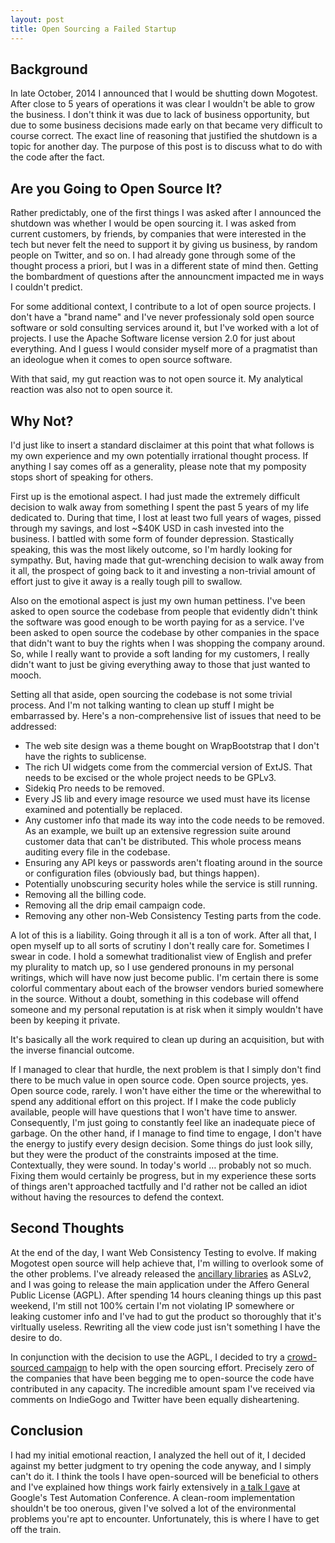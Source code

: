 ```yaml
---
layout: post
title: Open Sourcing a Failed Startup
---
```


Background
----------

In late October, 2014 I announced that I would be shutting down Mogotest.  After close to 5 years of operations it was clear I wouldn't be able to grow the business.  I don't think it was due to lack of business opportunity, but due to some business decisions made early on that became very difficult to course correct.  The exact line of reasoning that justified the shutdown is a topic for another day.  The purpose of this post is to discuss what to do with the code after the fact.

Are you Going to Open Source It?
--------------------------------

Rather predictably, one of the first things I was asked after I announced the shutdown was whether I would be open sourcing it.  I was asked from current customers, by friends, by companies that were interested in the tech but never felt the need to support it by giving us business, by random people on Twitter, and so on.  I had already gone through some of the thought process a priori, but I was in a different state of mind then.  Getting the bombardment of questions after the announcment impacted me in ways I couldn't predict.

For some additional context, I contribute to a lot of open source projects.  I don't have a "brand name" and I've never professionaly sold open source software or sold consulting services around it, but I've worked with a lot of projects.  I use the Apache Software license version 2.0 for just about everything.  And I guess I would consider myself more of a pragmatist than an ideologue when it comes to open source software.

With that said, my gut reaction was to not open source it.  My analytical reaction was also not to open source it.

Why Not?
--------

I'd just like to insert a standard disclaimer at this point that what follows is my own experience and my own potentially irrational thought process.  If anything I say comes off as a generality, please note that my pomposity stops short of speaking for others.

First up is the emotional aspect.  I had just made the extremely difficult decision to walk away from something I spent the past 5 years of my life dedicated to.  During that time, I lost at least two full years of wages, pissed through my savings, and lost ~$40K USD in cash invested into the business.  I battled with some form of founder depression.  Stastically speaking, this was the most likely outcome, so I'm hardly looking for sympathy.  But, having made that gut-wrenching decision to walk away from it all, the prospect of going back to it and investing a non-trivial amount of effort just to give it away is a really tough pill to swallow.

Also on the emotional aspect is just my own human pettiness.  I've been asked to open source the codebase from people that evidently didn't think the software was good enough to be worth paying for as a service.  I've been asked to open source the codebase by other companies in the space that didn't want to buy the rights when I was shopping the company around.  So, while I really want to provide a soft landing for my customers, I really didn't want to just be giving everything away to those that just wanted to mooch.

Setting all that aside, open sourcing the codebase is not some trivial process.  And I'm not talking wanting to clean up stuff I might be embarrassed by.  Here's a non-comprehensive list of issues that need to be addressed:

  * The web site design was a theme bought on WrapBootstrap that I don't have the rights to sublicense.
  * The rich UI widgets come from the commercial version of ExtJS.  That needs to be excised or the whole project needs to be GPLv3.
  * Sidekiq Pro needs to be removed.
  * Every JS lib and every image resource we used must have its license examined and potentially be replaced.
  * Any customer info that made its way into the code needs to be removed.  As an example, we built up an extensive regression suite around customer data that can't be distributed.  This whole process means auditing every file in the codebase.
  * Ensuring any API keys or passwords aren't floating around in the source or configuration files (obviously bad, but things happen).
  * Potentially unobscuring security holes while the service is still running.
  * Removing all the billing code.
  * Removing all the drip email campaign code.
  * Removing any other non-Web Consistency Testing parts from the code.

A lot of this is a liability.  Going through it all is a ton of work.  After all that, I open myself up to all sorts of scrutiny I don't really care for.  Sometimes I swear in code.  I hold a somewhat traditionalist view of English and prefer my plurality to match up, so I use gendered pronouns in my personal writings, which will have now just become public.  I'm certain there is some colorful commentary about each of the browser vendors buried somewhere in the source.  Without a doubt, something in this codebase will offend someone and my personal reputation is at risk when it simply wouldn't have been by keeping it private.

It's basically all the work required to clean up during an acquisition, but with the inverse financial outcome.

If I managed to clear that hurdle, the next problem is that I simply don't find there to be much value in open source code.  Open source projects, yes.  Open source code, rarely.  I won't have either the time or the wherewithal to spend any additional effort on this project.  If I make the code publicly available, people will have questions that I won't have time to answer.  Consequently, I'm just going to constantly feel like an inadequate piece of garbage.  On the other hand, if I manage to find time to engage, I don't have the energy to justify every design decision.  Some things do just look silly, but they were the product of the constraints imposed at the time.  Contextually, they were sound.  In today's world &hellip; probably not so much.  Fixing them would certainly be progress, but in my experience these sorts of things aren't approached tactfully and I'd rather not be called an idiot without having the resources to defend the context.


Second Thoughts
---------------

At the end of the day, I want Web Consistency Testing to evolve.  If making Mogotest open source will help achieve that, I'm willing to overlook some of the other problems.  I've already released the [ancillary libraries](https://bitbucket.org/mogotest/) as ASLv2, and I was going to release the main application under the Affero General Public License (AGPL).  After spending 14 hours cleaning things up this past weekend, I'm still not 100% certain I'm not violating IP somewhere or leaking customer info and I've had to gut the product so thoroughly that it's virltually useless.  Rewriting all the view code just isn't something I have the desire to do.

In conjunction with the decision to use the AGPL, I decided to try a [crowd-sourced campaign](https://www.indiegogo.com/projects/open-source-mogotest/x/2556255) to help with the open sourcing effort.  Precisely zero of the companies that have been begging me to open-source the code have contributed in any capacity.  The incredible amount spam I've received via comments on IndieGogo and Twitter have been equally disheartening.

Conclusion
----------

I had my initial emotional reaction, I analyzed the hell out of it, I decided against my better judgment to try opening the code anyway, and I simply can't do it.  I think the tools I have open-sourced will be beneficial to others and I've explained how things work fairly extensively in [a talk I gave](http://webconsistencytesting.com/) at Google's Test Automation Conference.  A clean-room implementation shouldn't be too onerous, given I've solved a lot of the environmental problems you're apt to encounter.  Unfortunately, this is where I have to get off the train.